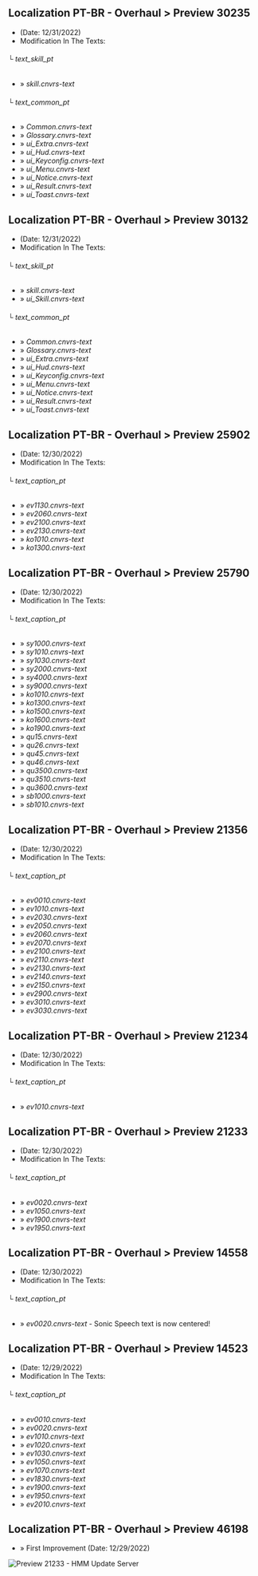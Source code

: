 ## Localization PT-BR - Overhaul > Preview 30235
- (Date: 12/31/2022)
- Modification In The Texts:
###### └ text_skill_pt
  - » *skill.cnvrs-text*
  ###### └ text_common_pt
  - » *Common.cnvrs-text*
  - » *Glossary.cnvrs-text*
  - » *ui_Extra.cnvrs-text*
  - » *ui_Hud.cnvrs-text*
  - » *ui_Keyconfig.cnvrs-text*
  - » *ui_Menu.cnvrs-text*
  - » *ui_Notice.cnvrs-text*
  - » *ui_Result.cnvrs-text*
  - » *ui_Toast.cnvrs-text*

## Localization PT-BR - Overhaul > Preview 30132
- (Date: 12/31/2022)
- Modification In The Texts:
###### └ text_skill_pt
  - » *skill.cnvrs-text*
  - » *ui_Skill.cnvrs-text*
###### └ text_common_pt
  - » *Common.cnvrs-text*
  - » *Glossary.cnvrs-text*
  - » *ui_Extra.cnvrs-text*
  - » *ui_Hud.cnvrs-text*
  - » *ui_Keyconfig.cnvrs-text*
  - » *ui_Menu.cnvrs-text*
  - » *ui_Notice.cnvrs-text*
  - » *ui_Result.cnvrs-text*
  - » *ui_Toast.cnvrs-text*

## Localization PT-BR - Overhaul > Preview 25902
- (Date: 12/30/2022)
- Modification In The Texts:
###### └ text_caption_pt
  - » *ev1130.cnvrs-text*
  - » *ev2060.cnvrs-text*
  - » *ev2100.cnvrs-text*
  - » *ev2130.cnvrs-text*
  - » *ko1010.cnvrs-text*
  - » *ko1300.cnvrs-text*

## Localization PT-BR - Overhaul > Preview 25790
- (Date: 12/30/2022)
- Modification In The Texts:
###### └ text_caption_pt
  - » *sy1000.cnvrs-text*
  - » *sy1010.cnvrs-text*
  - » *sy1030.cnvrs-text*
  - » *sy2000.cnvrs-text*
  - » *sy4000.cnvrs-text*
  - » *sy9000.cnvrs-text*
  - » *ko1010.cnvrs-text*
  - » *ko1300.cnvrs-text*
  - » *ko1500.cnvrs-text*
  - » *ko1600.cnvrs-text*
  - » *ko1900.cnvrs-text*
  - » *qu15.cnvrs-text*
  - » *qu26.cnvrs-text*
  - » *qu45.cnvrs-text*
  - » *qu46.cnvrs-text*
  - » *qu3500.cnvrs-text*
  - » *qu3510.cnvrs-text*
  - » *qu3600.cnvrs-text*
  - » *sb1000.cnvrs-text*
  - » *sb1010.cnvrs-text*

## Localization PT-BR - Overhaul > Preview 21356
- (Date: 12/30/2022)
- Modification In The Texts:
###### └ text_caption_pt
  - » *ev0010.cnvrs-text*
  - » *ev1010.cnvrs-text*
  - » *ev2030.cnvrs-text*
  - » *ev2050.cnvrs-text*
  - » *ev2060.cnvrs-text*
  - » *ev2070.cnvrs-text*
  - » *ev2100.cnvrs-text*
  - » *ev2110.cnvrs-text*
  - » *ev2130.cnvrs-text*
  - » *ev2140.cnvrs-text*
  - » *ev2150.cnvrs-text*
  - » *ev2900.cnvrs-text*
  - » *ev3010.cnvrs-text*
  - » *ev3030.cnvrs-text*

## Localization PT-BR - Overhaul > Preview 21234
- (Date: 12/30/2022)
- Modification In The Texts:
###### └ text_caption_pt
  - » *ev1010.cnvrs-text*
 
## Localization PT-BR - Overhaul > Preview 21233
- (Date: 12/30/2022)
- Modification In The Texts:
###### └ text_caption_pt
  - » *ev0020.cnvrs-text*
  - » *ev1050.cnvrs-text*
  - » *ev1900.cnvrs-text*
  - » *ev1950.cnvrs-text*

## Localization PT-BR - Overhaul > Preview 14558
- (Date: 12/30/2022)
- Modification In The Texts:
###### └ text_caption_pt
  - » *ev0020.cnvrs-text* - Sonic Speech text is now centered!

## Localization PT-BR - Overhaul > Preview 14523
- (Date: 12/29/2022)
- Modification In The Texts:
###### └ text_caption_pt
  - » *ev0010.cnvrs-text*
  - » *ev0020.cnvrs-text*
  - » *ev1010.cnvrs-text*
  - » *ev1020.cnvrs-text*
  - » *ev1030.cnvrs-text*
  - » *ev1050.cnvrs-text*
  - » *ev1070.cnvrs-text*
  - » *ev1830.cnvrs-text*
  - » *ev1900.cnvrs-text*
  - » *ev1950.cnvrs-text*
  - » *ev2010.cnvrs-text*

## Localization PT-BR - Overhaul > Preview 46198
- » First Improvement (Date: 12/29/2022)

![Preview 21233 - HMM Update Server](https://user-images.githubusercontent.com/88670125/210077224-821ff9d3-da16-41c1-99f9-f0f13210896f.png)
